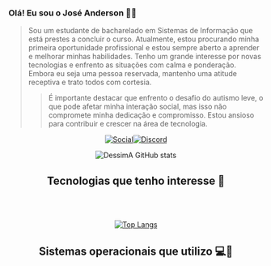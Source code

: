 ### Olá! Eu sou o José Anderson 🖐🏼

>Sou um estudante de bacharelado em Sistemas de Informação que está prestes a concluir o curso. Atualmente, estou procurando minha primeira oportunidade profissional e estou sempre aberto a aprender e melhorar minhas habilidades. Tenho um grande interesse por novas tecnologias e enfrento as situações com calma e ponderação. Embora eu seja uma pessoa reservada, mantenho uma atitude receptiva e trato todos com cortesia.
>>É importante destacar que enfrento o desafio do autismo leve, o que pode afetar minha interação social, mas isso não compromete minha dedicação e compromisso. Estou ansioso para contribuir e crescer na área de tecnologia.



<center>

[![Social](https://img.shields.io/badge/LinkedIn-0077B5?style=for-the-badge&logo=linkedin&logoColor=white)](https://www.linkedin.com/in/jos%C3%A9-anderson-da-silva-costa-497a36163/)[![Discord](https://img.shields.io/badge/Discord-7289DA?style=for-the-badge&logo=discord&logoColor=white)](https://discord.gg/baSz4k39Hq)

![DessimA GitHub stats](https://github-readme-stats.vercel.app/api?username=dessima&show_icons=true&theme=github_dark )

## Tecnologias que tenho interesse 🤩

<div style="display: inline_block"><br/>
    <img alingn="center" alt="" src="https://img.shields.io/badge/Flutter-02569B?style=for-the-badge&logo=flutter&logoColor=white" />    
     <img alingn="center" alt="" src="https://img.shields.io/badge/Dart-0175C2?style=for-the-badge&logo=dart&logoColor=white" />
    <img alingn="center" alt="" src="https://img.shields.io/badge/Spring-6DB33F?style=for-the-badge&logo=spring&logoColor=white" />     
    <img alingn="center" alt="" src="https://img.shields.io/badge/Java-ED8B00?style=for-the-badge&logo=openjdk&logoColor=white" />
    <img alingn="center" alt="" src="https://img.shields.io/badge/.NET-5C2D91?style=for-the-badge&logo=.net&logoColor=white" />
    <img alingn="center" alt="" src="https://img.shields.io/badge/C%2B%2B-00599C?style=for-the-badge&logo=c%2B%2B&logoColor=white" />
    <img alingn="center" alt="" src="https://img.shields.io/badge/C%23-239120?style=for-the-badge&logo=c-sharp&logoColor=white" />
    <img alingn="center" alt="" src="https://img.shields.io/badge/HTML5-E34F26?style=for-the-badge&logo=html5&logoColor=white" />
    <img alingn="center" alt="" src="https://img.shields.io/badge/CSS3-1572B6?style=for-the-badge&logo=css3&logoColor=white" />
    <img alingn="center" alt="" src="https://img.shields.io/badge/JavaScript-323330?style=for-the-badge&logo=javascript&logoColor=F7DF1E" />
    <img alingn="center" alt="" src="https://img.shields.io/badge/React-20232A?style=for-the-badge&logo=react&logoColor=61DAFB" />  
    <img alingn="center" alt="" src="https://img.shields.io/badge/Angular-DD0031?style=for-the-badge&logo=angular&logoColor=white" />   
    <img alingn="center" alt="" src="https://img.shields.io/badge/Vue.js-35495E?style=for-the-badge&logo=vue.js&logoColor=4FC08D" /> 
    <img alingn="center" alt="" src="https://img.shields.io/badge/Bootstrap-563D7C?style=for-the-badge&logo=bootstrap&logoColor=white" />
    <img alingn="center" alt="" src="https://img.shields.io/badge/Material--UI-0081CB?style=for-the-badge&logo=material-ui&logoColor=white" />
    <img alingn="center" alt="" src="https://img.shields.io/badge/Tailwind_CSS-38B2AC?style=for-the-badge&logo=tailwind-css&logoColor=white" />        
    <img alingn="center" alt="" src="https://img.shields.io/badge/PostgreSQL-316192?style=for-the-badge&logo=postgresql&logoColor=white" />
    <img alingn="center" alt="" src="https://img.shields.io/badge/MySQL-005C84?style=for-the-badge&logo=mysql&logoColor=white" />
</div>

[![Top Langs](https://github-readme-stats.vercel.app/api/top-langs/?username=dessima&compact)](https://github.com/dessima/github-readme-stats)



## Sistemas operacionais que utilizo 💻📱

<div style="display: inline_block"><br/>
    <img alingn="center" alt="" src="https://img.shields.io/badge/Ubuntu-E95420?style=for-the-badge&logo=ubuntu&logoColor=white" />    
     <img alingn="center" alt="" src="https://img.shields.io/badge/Windows-0078D6?style=for-the-badge&logo=windows&logoColor=white" />   
     <img alingn="center" alt="" src="https://img.shields.io/badge/Android-3DDC84?style=for-the-badge&logo=android&logoColor=white" />  
</div>
 
 </center>
